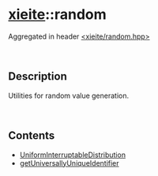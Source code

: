 # [xieite](./xieite.md)\:\:random
Aggregated in header [<xieite/random.hpp>](../../include/xieite/random.hpp)

&nbsp;

## Description
Utilities for random value generation.

&nbsp;

## Contents
- [UniformInterruptableDistribution](./namespaces/random/UniformInterruptableDistribution.md)
- [getUniversallyUniqueIdentifier](./namespaces/random/getUniversallyUniqueIdentifier.md)
